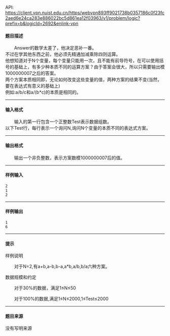 API: https://client.vpn.nuist.edu.cn/https/webvpn893ff9021738b0357186c0f23fc2aed6e24ca283e886022bc5d861ea12f03963/v1/problem/logic?prefix=b&logicId=2692&enlink-vpn

#### 题目描述

  

　　Answer的数学太差了，他决定恶补一番。  
不过在学其他东西之前，他必须先精通加减乘除四则运算。  
他想知道对于N个变量，每个变量只能用一次，且不能有前导符号，在可以使用括号的基础上，有多少种本质不同的运算方案？由于答案会很大，所以只需要输出模1000000007之后的答案。  
两个方案本质相同即，无论如何改变这些变量的值，两种方案的结果不变(当然，要在表达式有意义的基础上)  
例如:a/b/c和a/(b\*c)的本质是相同的。  

  
  

---

#### 输入格式

　　输入的第一行包含一个正整数Test表示数据组数。  
以下Test行，每行表示一个询问N,询问N个变量的本质不同的表达式方案。  

  

---

#### 输出格式

　　输出一个非负整数，表示方案数模1000000007后的值。

  

---

#### 样例输入
```
2
1
2

```

---

#### 样例输出
```
1
6

```

---

#### 提示

样例说明

　　对于N=2,有a+b,a-b,b-a,a\*b,a/b,b/a六种方案。

数据规模和约定

　　对于30%的数据，满足1≤N≤50

　　对于100%的数据,满足1≤N≤2000,1≤Test≤2000

---

#### 题目来源

没有写明来源